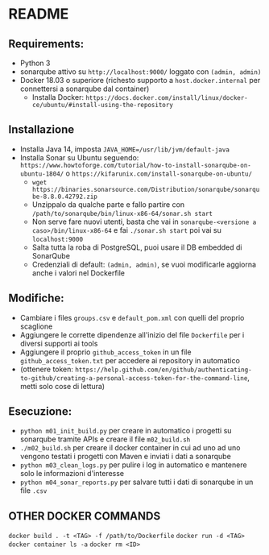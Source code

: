 # README 

## Requirements: 
* Python 3
* sonarqube attivo su `http://localhost:9000/` loggato con `(admin, admin)`
* Docker 18.03 o superiore (richesto supporto a `host.docker.internal` per connettersi a sonarqube dal container)
	* Installa Docker: `https://docs.docker.com/install/linux/docker-ce/ubuntu/#install-using-the-repository`
	
## Installazione
* Installa Java 14, imposta `JAVA_HOME=/usr/lib/jvm/default-java`
* Installa Sonar su Ubuntu seguendo: `https://www.howtoforge.com/tutorial/how-to-install-sonarqube-on-ubuntu-1804/` o `https://kifarunix.com/install-sonarqube-on-ubuntu/`
	* `wget https://binaries.sonarsource.com/Distribution/sonarqube/sonarqube-8.8.0.42792.zip`
	* Unzippalo da qualche parte e fallo partire con `/path/to/sonarqube/bin/linux-x86-64/sonar.sh start`
	* Non serve fare nuovi utenti, basta che vai in `sonarqube-<versione a caso>/bin/linux-x86-64` e fai `./sonar.sh start` poi vai su `localhost:9000`
	* Salta tutta la roba di PostgreSQL, puoi usare il DB embedded di SonarQube
	* Credenziali di default: `(admin, admin)`, se vuoi modificarle aggiorna anche i valori nel Dockerfile

## Modifiche:
* Cambiare i files `groups.csv` e `default_pom.xml` con quelli del proprio scaglione
* Aggiungere le corrette dipendenze all'inizio del file `Dockerfile` per i diversi supporti ai tools
* Aggiungere il proprio `github_access_token` in un file `github_access_token.txt` per accedere ai repository in automatico
* (ottenere token: `https://help.github.com/en/github/authenticating-to-github/creating-a-personal-access-token-for-the-command-line`, metti solo cose di lettura)

## Esecuzione:
* `python m01_init_build.py` per creare in automatico i progetti su sonarqube tramite APIs e creare il file `m02_build.sh`
* `./m02_build.sh` per creare il docker container in cui ad uno ad uno vengono testati i progetti con Maven e inviati i dati a sonarqube
* `python m03_clean_logs.py` per pulire i log in automatico e mantenere solo le informazioni d'interesse
* `python m04_sonar_reports.py` per salvare tutti i dati di sonarqube in un file `.csv`

## OTHER DOCKER COMMANDS
`docker build . -t <TAG> -f /path/to/Dockerfile`
`docker run -d <TAG>`
`docker container ls -a`
`docker rm <ID>`
